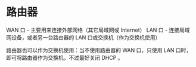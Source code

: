 # 路由器

WAN 口 - 主要用来连接外部网络（其它局域网或 Internet）
LAN 口 - 连接局域网设备，或者另一台路由器的 LAN 口或交换机（作为交换机使用）

路由器也可以作为交换机使用：当不使用路由器的 WAN 口，只使用 LAN 口时，即可将路由器作为交换机，不过最好关闭 DHCP 。